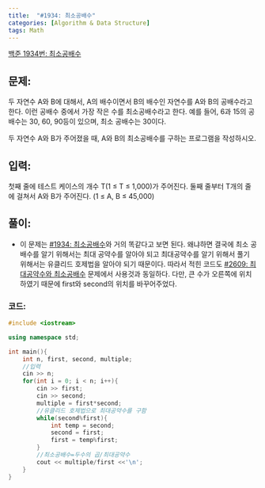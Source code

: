 ```yaml
---
title:  "#1934: 최소공배수"
categories: [Algorithm & Data Structure]
tags: Math
---
```


[백준 1934번: 최소공배수](https://www.acmicpc.net/problem/1934)

## 문제:

두 자연수 A와 B에 대해서, A의 배수이면서 B의 배수인 자연수를 A와 B의 공배수라고 한다. 이런 공배수 중에서 가장 작은 수를 최소공배수라고 한다. 예를 들어, 6과 15의 공배수는 30, 60, 90등이 있으며, 최소 공배수는 30이다.

두 자연수 A와 B가 주어졌을 때, A와 B의 최소공배수를 구하는 프로그램을 작성하시오.

## 입력:

첫째 줄에 테스트 케이스의 개수 T(1 ≤ T ≤ 1,000)가 주어진다. 둘째 줄부터 T개의 줄에 걸쳐서 A와 B가 주어진다. (1 ≤ A, B ≤ 45,000)

## 풀이:

- 이 문제는 [#1934: 최소공배수](/algorithm%20&%20data%20structure/1934-최소공배수/)와 거의 똑같다고 보면 된다. 왜냐하면 결국에 최소 공배수를 알기 위해서는 최대 공약수를 알아야 되고 최대공약수를 알기 위해서 풀기 위해서는 유클리드 호제법을 알아야 되기 때문이다. 따라서 적힌 코드도  [#2609: 최대공약수와 최소공배수](/algorithm%20&%20data%20structure/2609-최대공약수와-최소공배수/) 문제에서 사용것과 동일하다. 다만, 큰 수가 오른쪽에 위치하였기 때문에 first와 second의 위치를 바꾸어주었다.

### 코드:

```cpp
#include <iostream>

using namespace std;

int main(){
	int n, first, second, multiple;
	//입력 
	cin >> n;
	for(int i = 0; i < n; i++){
		cin >> first;
		cin >> second;
		multiple = first*second;
		//유클리드 호제법으로 최대공약수를 구함 
		while(second%first){
			int temp = second;
			second = first;
			first = temp%first;
		}
		//최소공배수=두수의 곱/최대공약수
		cout << multiple/first <<'\n';
	}
}
```